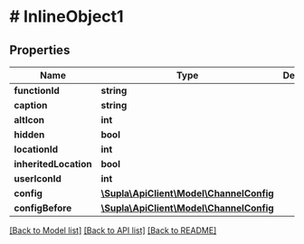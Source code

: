 # # InlineObject1

## Properties

Name | Type | Description | Notes
------------ | ------------- | ------------- | -------------
**functionId** | **string** |  | [optional]
**caption** | **string** |  | [optional]
**altIcon** | **int** |  | [optional]
**hidden** | **bool** |  | [optional]
**locationId** | **int** |  | [optional]
**inheritedLocation** | **bool** |  | [optional]
**userIconId** | **int** |  | [optional]
**config** | [**\Supla\ApiClient\Model\ChannelConfig**](ChannelConfig.md) |  | [optional]
**configBefore** | [**\Supla\ApiClient\Model\ChannelConfig**](ChannelConfig.md) |  | [optional]

[[Back to Model list]](../../README.md#models) [[Back to API list]](../../README.md#endpoints) [[Back to README]](../../README.md)

